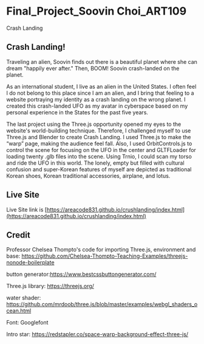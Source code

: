 # Final_Project_Soovin Choi_ART109

Crash Landing

## Crash Landing!

Traveling an alien, Soovin finds out there is a beautiful planet 
where she can dream "happily ever after."
Then, BOOM!
Soovin crash-landed on the planet.
 
 
As an international student, I live as an alien in the United States. I often feel I do not belong to this place since I am an alien, and I bring that feeling to a website portraying my identity as a crash landing on the wrong planet. I created this crash-landed UFO as my avatar in cyberspace based on my personal experience in the States for the past five years. 


The last project using the Three.js opportunity opened my eyes to the website's world-building technique. Therefore, I challenged myself to use Three.js and Blender to create Crash Landing. I used Three.js to make the “warp” page, making the audience feel fall. Also, I used OrbitControls.js to control the scene for focusing on the UFO in the center and GLTFLoader for loading twenty .glb files into the scene. Using Trnio, I could scan my torso and ride the UFO in this world.
The lonely, empty but filled with cultural confusion and super-Korean features of myself are depicted as traditional Korean shoes, Korean traditional accessories, airplane, and lotus. 



## Live Site

Live Site link is
[https://areacode831.github.io/crushlanding/index.html](https://areacode831.github.io/crushlanding/index.html)


## Credit
Professor Chelsea Thompto's code for importing Three.js, environment and base: https://github.com/Chelsea-Thompto-Teaching-Examples/threejs-nonode-boilerplate

button generator:https://www.bestcssbuttongenerator.com/

Three.js library: https://threejs.org/

water shader: https://github.com/mrdoob/three.js/blob/master/examples/webgl_shaders_ocean.html

Font: Googlefont

Intro star: https://redstapler.co/space-warp-background-effect-three-js/
